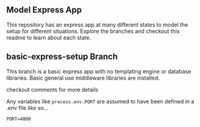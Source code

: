 ## Model Express App

This repository has an express app at many different states to model the setup for different situations. Explore the branches and checkout this readme to learn about each state.

## basic-express-setup Branch

This branch is a basic express app with no templating engine or database libraries. Basic general use middleware libraries are installed.

checkout comments for more details

Any variables like `process.env.PORT` are assumed to have been defined in a .env file like so...

```
PORT=4000
```